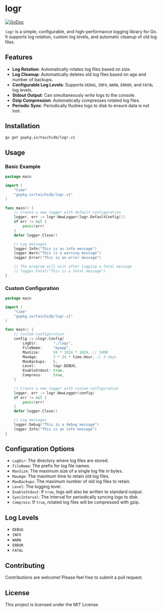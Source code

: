 # logr

[![GoDoc](https://godoc.org/gopkg.in/taichidb/logr.v1?status.svg)](https://godoc.org/gopkg.in/taichidb/logr.v1)

`logr` is a simple, configurable, and high-performance logging library for Go. It supports log rotation, custom log levels, and automatic cleanup of old log files.

## Features

- **Log Rotation**: Automatically rotates log files based on size.
- **Log Cleanup**: Automatically deletes old log files based on age and number of backups.
- **Configurable Log Levels**: Supports `DEBUG`, `INFO`, `WARN`, `ERROR`, and `FATAL` log levels.
- **Stdout Output**: Can simultaneously write logs to the console.
- **Gzip Compression**: Automatically compresses rotated log files.
- **Periodic Sync**: Periodically flushes logs to disk to ensure data is not lost.

## Installation

```bash
go get gopkg.in/taichidb/logr.v1
```

## Usage

### Basic Example

```go
package main

import (
	"time"
	"gopkg.in/taichidb/logr.v1"
)

func main() {
	// Create a new logger with default configuration
	logger, err := logr.NewLogger(logr.DefaultConfig())
	if err != nil {
		panic(err)
	}
	defer logger.Close()

	// Log messages
	logger.Info("This is an info message")
	logger.Warn("This is a warning message")
	logger.Error("This is an error message")

	// The program will exit after logging a fatal message
	// logger.Fatal("This is a fatal message") 
}
```

### Custom Configuration

```go
package main

import (
	"time"
	"gopkg.in/taichidb/logr.v1"
)

func main() {
	// Custom configuration
	config := &logr.Config{
		LogDir:       "./logs",
		FileName:     "myapp",
		MaxSize:      50 * 1024 * 1024, // 50MB
		MaxAge:       3 * 24 * time.Hour, // 3 days
		MaxBackups:   5,
		Level:        logr.DEBUG,
		EnableStdout: true,
		Compress:     true,
	}

	// Create a new logger with custom configuration
	logger, err := logr.NewLogger(config)
	if err != nil {
		panic(err)
	}
	defer logger.Close()

	// Log messages
	logger.Debug("This is a debug message")
	logger.Info("This is an info message")
}
```

## Configuration Options

- `LogDir`: The directory where log files are stored.
- `FileName`: The prefix for log file names.
- `MaxSize`: The maximum size of a single log file in bytes.
- `MaxAge`: The maximum time to retain old log files.
- `MaxBackups`: The maximum number of old log files to retain.
- `Level`: The logging level.
- `EnableStdout`: If `true`, logs will also be written to standard output.
- `SyncInterval`: The interval for periodically syncing logs to disk.
- `Compress`: If `true`, rotated log files will be compressed with gzip.

## Log Levels

- `DEBUG`
- `INFO`
- `WARN`
- `ERROR`
- `FATAL`

## Contributing

Contributions are welcome! Please feel free to submit a pull request.

## License

This project is licensed under the MIT License.
